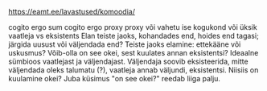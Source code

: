 https://eamt.ee/lavastused/komoodia/

cogito ergo sum
cogito ergo proxy
proxy või vahetu ise
kogukond või üksik
vaatleja vs eksistents
Elan teiste jaoks, kohandades end, hoides end tagasi; järgida uusust või väljendada end? Teiste jaoks elamine: ettekääne või uskusmus?
Võib-olla on see okei, sest kuulates annan eksistentsi? Ideaalne sümbioos vaatlejast ja väljendajast. Väljendaja soovib eksisteerida, mitte väljendada oleks talumatu (?), vaatleja annab väljundi, eksistentsi. Niisiis on kuulamine okei? Juba küsimus "on see okei?" reedab liiga palju.
